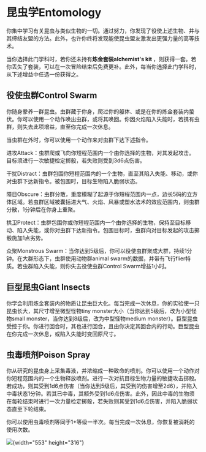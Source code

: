# 昆虫学Entomology

你集中学习有关昆虫与类似生物的一切。通过努力，你发现了役使上述生物、并与其缔结友盟的方法。此外，也许你终将发现能使昆虫盟友激发出更强力量的高等技术。

当你选择此门学科时，若你还未持有**炼金套装alchemist\'s kit**
，则获得一套。若你丢失了套装，可以在一次冒险结束后免费更补。此外，每当你选择此门学科时，从下述增益中任选一份获得之。

## 役使虫群Control Swarm 

你随身豢养一群昆虫。虫群藏于你身，爬过你的躯体、或是在你的炼金套装内蛰伏。你可以使用一个动作唤出虫群，或将其唤回。你因火焰陷入失能时，若携有虫群，则失去此项增益，直至你完成一次休息。

当虫群在外时，你可以使用一个动作来对虫群下达下述指令。

进攻Attack：虫群爬或飞向你短程范围内一个由你选择的生物，对其发起攻击。目标须进行一次敏捷检定掷骰，若失败则受到3d6点伤害。

干扰Distract：虫群包围你短程范围内的一个生物，直至其陷入失能、移动，或你对虫群下达新指令。被包围时，目标生物陷入脆弱状态。

障目Obscure：虫群分散，重度模糊了起源于你短程范围内一点，边长5码的立方体区域。若虫群区域被囊括进大气、火焰、风暴或塑水法术的效应范围内，则虫群分散，1分钟后在你身上重聚。

拱卫Protect：虫群包围你或你短程范围内一个由你选择的生物，保持至目标移动、陷入失能，或你对虫群下达新指令。包围目标时，虫群向对目标发起的攻击掷骰施加1点劣势。

众聚Monstrous
Swarm：当你达到5级后，你可以役使虫群聚成大群，持续1分钟。在大群形态下，虫群使用动物群animal
swarm的数据，并带有飞行flier特质。若虫群陷入失能，则你失去役使虫群Control
Swarm增益1小时。

## 巨型昆虫Giant Insects 

你学会利用炼金套装内的物质让昆虫巨大化。每当完成一次休息，你的实验使一只昆虫长大，其尺寸增至微型怪物tiny
monster大小（当你达到5级后，改为小型怪物small
monster，当你达到8级后，改为中型怪物medium
monster）。巨型昆虫受控于你。你进行回合时，其也进行回合，且由你决定其回合内的行动。巨型昆虫在你完成一次休息，或陷入失能时变回原尺寸。

## 虫毒喷剂Poison Spray 

你从研究的昆虫身上采集毒液，并浓缩成一种致命的喷剂。你可以使用一个动作对你短程范围内的一个生物释放喷剂。进行一次对抗目标生物力量的敏捷攻击掷骰。若成功，则其受到1d6点伤害（当你达到5级后，其受到的伤害增至2d6），并陷入中毒状态1分钟。若其已中毒，其额外受到1d6点伤害。此外，因此中毒的生物须在每轮结束时进行一次力量检定掷骰，若失败则其受到1d6点伤害，并陷入脆弱状态直至下轮结束。

你可以使用虫毒喷剂等同于1+等级一半次。每当完成一次休息，你恢复被消耗的使用次数。

![](file:///C:\Users\13888\AppData\Local\Temp\ksohtml1736\wps2.jpg){width="553"
height="316"}
